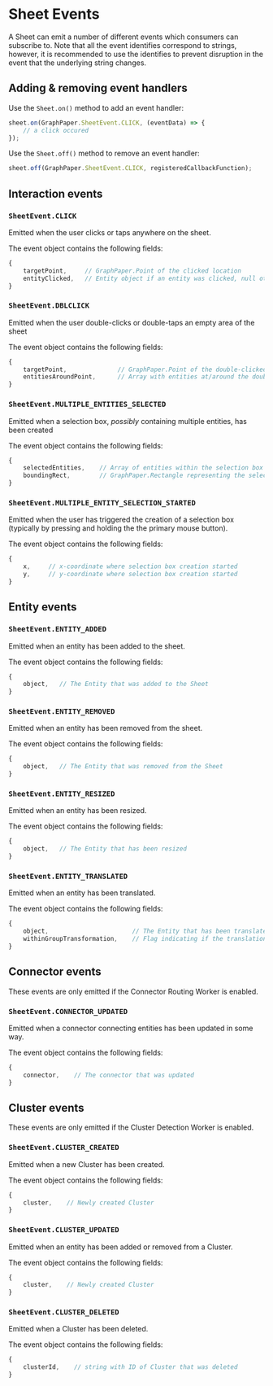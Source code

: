 # Sheet Events

A Sheet can emit a number of different events which consumers can subscribe to. Note that all the event identifies correspond to strings, however, it is recommended to use the identifies to prevent disruption in the event that the underlying string changes.

## Adding & removing event handlers

Use the `Sheet.on()` method to add an event handler:

```javascript
sheet.on(GraphPaper.SheetEvent.CLICK, (eventData) => {
    // a click occured
});
```

Use the `Sheet.off()` method to remove an event handler:

```javascript
sheet.off(GraphPaper.SheetEvent.CLICK, registeredCallbackFunction);
```

## Interaction events

### `SheetEvent.CLICK`
Emitted when the user clicks or taps anywhere on the sheet.

The event object contains the following fields:
```javascript
{
    targetPoint,     // GraphPaper.Point of the clicked location
    entityClicked,   // Entity object if an entity was clicked, null otherwise
}
```


### `SheetEvent.DBLCLICK`
Emitted when the user double-clicks or double-taps an empty area of the sheet

The event object contains the following fields:
```javascript
{
    targetPoint,              // GraphPaper.Point of the double-clicked location
    entitiesAroundPoint,      // Array with entities at/around the double-clicked location (within 1px)
}
```

### `SheetEvent.MULTIPLE_ENTITIES_SELECTED`
Emitted when a selection box, *possibly* containing multiple entities, has been created

The event object contains the following fields:
```javascript
{
    selectedEntities,    // Array of entities within the selection box
    boundingRect,        // GraphPaper.Rectangle representing the selection box
}
```

### `SheetEvent.MULTIPLE_ENTITY_SELECTION_STARTED`
Emitted when the user has triggered the creation of a selection box (typically by pressing and holding the the primary mouse button).

The event object contains the following fields:
```javascript
{
    x,     // x-coordinate where selection box creation started
    y,     // y-coordinate where selection box creation started
}
```

## Entity events

### `SheetEvent.ENTITY_ADDED`
Emitted when an entity has been added to the sheet.

The event object contains the following fields:
```javascript
{
    object,   // The Entity that was added to the Sheet
}
```

### `SheetEvent.ENTITY_REMOVED`
Emitted when an entity has been removed from the sheet.

The event object contains the following fields:
```javascript
{
    object,   // The Entity that was removed from the Sheet
}
```

### `SheetEvent.ENTITY_RESIZED`
Emitted when an entity has been resized.

The event object contains the following fields:
```javascript
{
    object,   // The Entity that has been resized
}
```

### `SheetEvent.ENTITY_TRANSLATED`
Emitted when an entity has been translated.

The event object contains the following fields:
```javascript
{
    object,                       // The Entity that has been translated
    withinGroupTransformation,    // Flag indicating if the translation was part of a group transformation
}
```

## Connector events
These events are only emitted if the Connector Routing Worker is enabled.

### `SheetEvent.CONNECTOR_UPDATED`
Emitted when a connector connecting entities has been updated in some way.

The event object contains the following fields:
```javascript
{
    connector,    // The connector that was updated
}
```

## Cluster events
These events are only emitted if the Cluster Detection Worker is enabled.

### `SheetEvent.CLUSTER_CREATED`
Emitted when a new Cluster has been created.

The event object contains the following fields:
```javascript
{
    cluster,    // Newly created Cluster
}
```

### `SheetEvent.CLUSTER_UPDATED`
Emitted when an entity has been added or removed from a Cluster.

The event object contains the following fields:
```javascript
{
    cluster,    // Newly created Cluster
}
```

### `SheetEvent.CLUSTER_DELETED`
Emitted when a Cluster has been deleted.

The event object contains the following fields:
```javascript
{
    clusterId,    // string with ID of Cluster that was deleted
}
```
